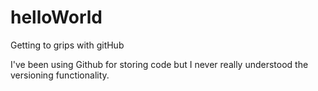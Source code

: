 # helloWorld
Getting to grips with gitHub

I've been using Github for storing code but I never really understood the versioning functionality.

